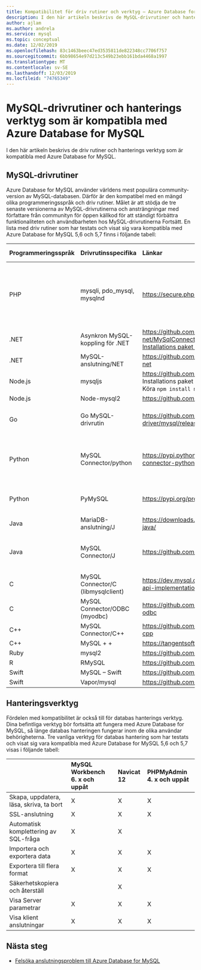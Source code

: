 ```yaml
---
title: Kompatibilitet för driv rutiner och verktyg – Azure Database for MySQL
description: I den här artikeln beskrivs de MySQL-drivrutiner och hanterings verktyg som är kompatibla med Azure Database for MySQL.
author: ajlam
ms.author: andrela
ms.service: mysql
ms.topic: conceptual
ms.date: 12/02/2019
ms.openlocfilehash: 83c1463beec47ed3535811de822348cc7706f757
ms.sourcegitcommit: 6bb98654e97d213c549b23ebb161bda4468a1997
ms.translationtype: MT
ms.contentlocale: sv-SE
ms.lasthandoff: 12/03/2019
ms.locfileid: "74765349"
---
```

# <a name="mysql-drivers-and-management-tools-compatible-with-azure-database-for-mysql"></a>MySQL-drivrutiner och hanterings verktyg som är kompatibla med Azure Database for MySQL
I den här artikeln beskrivs de driv rutiner och hanterings verktyg som är kompatibla med Azure Database for MySQL.

## <a name="mysql-drivers"></a>MySQL-drivrutiner
Azure Database for MySQL använder världens mest populära community-version av MySQL-databasen. Därför är den kompatibel med en mängd olika programmeringsspråk och driv rutiner. Målet är att stödja de tre senaste versionerna av MySQL-drivrutinerna och ansträngningar med författare från communityn för öppen källkod för att ständigt förbättra funktionaliteten och användbarheten hos MySQL-drivrutinerna Fortsätt. En lista med driv rutiner som har testats och visat sig vara kompatibla med Azure Database for MySQL 5,6 och 5,7 finns i följande tabell:

| **Programmeringsspråk** | **Drivrutinsspecifika** | **Länkar** | **Kompatibla versioner** | **Inkompatibla versioner** | **Anteckningar** |
| :----------------------- | :--------- | :-------- | :---------------------- | :------------------------ | :-------- |
| PHP | mysqli, pdo_mysql, mysqlnd | https://secure.php.net/downloads.php | 5,5, 5,6, 7. x | 5,3 | För PHP 7,0-anslutning med SSL MySQLi lägger du till MYSQLI_CLIENT_SSL_DONT_VERIFY_SERVER_CERT i anslutnings strängen. <br> ```mysqli_real_connect($conn, $host, $username, $password, $db_name, 3306, NULL, MYSQLI_CLIENT_SSL_DONT_VERIFY_SERVER_CERT);```<br> SUB set: ```PDO::MYSQL_ATTR_SSL_VERIFY_SERVER_CERT``` alternativ till false.|
| .NET | Asynkron MySQL-koppling för .NET | https://github.com/mysql-net/MySqlConnector <br> [Installations paket från NuGet](https://www.nuget.org/packages/MySqlConnector/) | 0,27 och efter | 0.26.5 och före | |
| .NET | MySQL-anslutning/NET | https://github.com/mysql/mysql-connector-net | 8,0, 7,0, 6,10 |  | Ett kodnings fel kan orsaka att anslutningar Miss lyckas på vissa icke-UTF8-Windows-system. |
| Node.js | mysqljs | https://github.com/mysqljs/mysql/ <br> Installations paket från NPM:<br> Köra `npm install mysql` från NPM | 2,15 | 2.14.1 och före | |
| Node.js | Node-mysql2 | https://github.com/sidorares/node-mysql2 | 1.3.4 + | | |
| Go | Go MySQL-drivrutin | https://github.com/go-sql-driver/mysql/releases | 1,3, 1,4 | 1,2 och före | Använd `allowNativePasswords=true` i anslutnings strängen för version 1,3. Version 1,4 innehåller en korrigering och `allowNativePasswords=true` inte längre krävs. |
| Python | MySQL Connector/python | https://pypi.python.org/pypi/mysql-connector-python | 1.2.3, 2,0, 2,1, 2,2, Använd 8.0.16 + med MySQL 8,0  | 1.2.2 och före | |
| Python | PyMySQL | https://pypi.org/project/PyMySQL/ | 0.7.11, 0.8.0, 0.8.1, 0.9.3 + | 0.9.0 – 0.9.2 (regression i web2py) | |
| Java | MariaDB-anslutning/J | https://downloads.mariadb.org/connector-java/ | 2,1, 2,0, 1,6 | 1.5.5 och före | | 
| Java | MySQL Connector/J | https://github.com/mysql/mysql-connector-j | 5.1.20 +, Använd 8.0.17 + med MySQL 8,0 | 5.1.9 och under | |
| C | MySQL Connector/C (libmysqlclient) | https://dev.mysql.com/doc/refman/5.7/en/c-api-implementations.html | 6.0.2 + | | |
| C | MySQL Connector/ODBC (myodbc) | https://github.com/mysql/mysql-connector-odbc | 3.51.29 + | | |
| C++ | MySQL Connector/C++ | https://github.com/mysql/mysql-connector-cpp | 1.1.9 + | 1.1.3 och under | | 
| C++ | MySQL + +| https://tangentsoft.net/mysql++ | 3.2.3 + | | |
| Ruby | mysql2 | https://github.com/brianmario/mysql2 | 0.4.10 + | | |
| R | RMySQL | https://github.com/rstats-db/RMySQL | 0.10.16 + | | |
| Swift | MySQL – Swift | https://github.com/novi/mysql-swift | 0.7.2 + | | |
| Swift | Vapor/mysql | https://github.com/vapor/mysql-kit | 2.0.1 + | | |

## <a name="management-tools"></a>Hanteringsverktyg
Fördelen med kompatibilitet är också till för databas hanterings verktyg. Dina befintliga verktyg bör fortsätta att fungera med Azure Database for MySQL, så länge databas hanteringen fungerar inom de olika användar behörigheterna. Tre vanliga verktyg för databas hantering som har testats och visat sig vara kompatibla med Azure Database for MySQL 5,6 och 5,7 visas i följande tabell:

|                                     | **MySQL Workbench 6. x och uppåt** | **Navicat 12** | **PHPMyAdmin 4. x och uppåt** |
| :---------------------------------- | :----------------------------- | :------------- | :-------------------------|
| Skapa, uppdatera, läsa, skriva, ta bort | X | X | X |
| SSL-anslutning | X | X | X |
| Automatisk komplettering av SQL-fråga | X | X |  |
| Importera och exportera data | X | X | X | 
| Exportera till flera format | X | X | X |
| Säkerhetskopiera och återställ |  | X |  |
| Visa Server parametrar | X | X | X |
| Visa klient anslutningar | X | X | X |

## <a name="next-steps"></a>Nästa steg

- [Felsöka anslutningsproblem till Azure Database for MySQL](howto-troubleshoot-common-connection-issues.md)